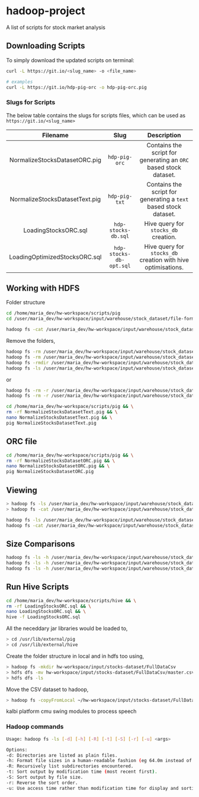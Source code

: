 # hadoop-project

A list of scripts for stock market analysis

## Downloading Scripts

To simply download the updated scripts on terminal:

```sh
curl -L https://git.io/<slug_name> -o <file_name>

# examples
curl -L https://git.io/hdp-pig-orc -o hdp-pig-orc.pig
```

### Slugs for Scripts

The below table contains the slugs for scripts files, which can be used as `https://git.io/<slug_name>`

|            Filename            |           Slug          |                            Description                           |
|:------------------------------:|:-----------------------:|:----------------------------------------------------------------:|
| NormalizeStocksDatasetORC.pig  | `hdp-pig-orc`           | Contains the script for generating an `ORC` based stock dataset. |
| NormalizeStocksDatasetText.pig | `hdp-pig-txt`           | Contains the script for generating a `text` based stock dataset. |
| LoadingStocksORC.sql           | `hdp-stocks-db.sql`     | Hive query for `stocks_db` creation.                             |
| LoadingOptimizedStocksORC.sql  | `hdp-stocks-db-opt.sql` | Hive query for `stocks_db` creation with hive optimisations.     |

## Working with HDFS

Folder structure

```sh
cd /home/maria_dev/hw-workspace/scripts/pig
cd /user/maria_dev/hw-workspace/input/warehouse/stock_dataset/file-formats/text

hadoop fs -cat /user/maria_dev/hw-workspace/input/warehouse/stock_dataset/file-formats/text/part-v004-o000-r-00000
```

Remove the folders,

```sh
hadoop fs -rm /user/maria_dev/hw-workspace/input/warehouse/stock_dataset/file-formats/text/part-v004-o000-r-00000 && \
hadoop fs -rm /user/maria_dev/hw-workspace/input/warehouse/stock_dataset/file-formats/text/_SUCCESS && \
hadoop fs -rmdir /user/maria_dev/hw-workspace/input/warehouse/stock_dataset/file-formats/text && \
hadoop fs -ls /user/maria_dev/hw-workspace/input/warehouse/stock_dataset/file-formats/text
```

or

```sh
hadoop fs -rm -r /user/maria_dev/hw-workspace/input/warehouse/stock_dataset/file-formats/text && \
hadoop fs -rm -r /user/maria_dev/hw-workspace/input/warehouse/stock_dataset/file-formats/orc
```

```sh
cd /home/maria_dev/hw-workspace/scripts/pig && \
rm -rf NormalizeStocksDatasetText.pig && \
nano NormalizeStocksDatasetText.pig && \
pig NormalizeStocksDatasetText.pig
```

## ORC file

```sh
cd /home/maria_dev/hw-workspace/scripts/pig && \
rm -rf NormalizeStocksDatasetORC.pig && \
nano NormalizeStocksDatasetORC.pig && \
pig NormalizeStocksDatasetORC.pig
```

## Viewing

```sh
> hadoop fs -ls /user/maria_dev/hw-workspace/input/warehouse/stock_dataset/file-formats/text
> hadoop fs -cat /user/maria_dev/hw-workspace/input/warehouse/stock_dataset/file-formats/text/part-v003-o000-r-00000
```

```sh
hadoop fs -ls /user/maria_dev/hw-workspace/input/warehouse/stock_dataset/file-formats/orc
hadoop fs -cat /user/maria_dev/hw-workspace/input/warehouse/stock_dataset/file-formats/orc/part-v003-o000-r-00000
```

## Size Comparisons

```sh
hadoop fs -ls -h /user/maria_dev/hw-workspace/input/warehouse/stock_dataset/ # FullDataCsv filesize
hadoop fs -ls -h /user/maria_dev/hw-workspace/input/warehouse/stock_dataset/file-formats/text # text filesize
hadoop fs -ls -h /user/maria_dev/hw-workspace/input/warehouse/stock_dataset/file-formats/orc # orc filesize
```

## Run Hive Scripts

```sh
cd /home/maria_dev/hw-workspace/scripts/hive && \
rm -rf LoadingStocksORC.sql && \
nano LoadingStocksORC.sql && \
hive -f LoadingStocksORC.sql
```

All the neceddary jar libraries would be loaded to,

```sh
> cd /usr/lib/external/pig
> cd /usr/lib/external/hive
```

Create the folder structure in local and in hdfs too using,

```sh
> hadoop fs -mkdir hw-workspace/input/stocks-dataset/FullDataCsv
> hdfs dfs -mv hw-workspace/input/stocks-dataset/FullDataCsv/master.csv hw-workspace/input/stocks-dataset/
> hdfs dfs -ls
```

Move the CSV dataset to hadoop,

```sh
> hadoop fs -copyFromLocal ~/hw-workspace/input/stocks-dataset/FullDataCsv/* hw-workspace/input/stocks-dataset/FullDataCsv
```

kalbi platform
cmu swing modules to process speech

### Hadoop commands

```sh
Usage: hadoop fs -ls [-d] [-h] [-R] [-t] [-S] [-r] [-u] <args>

Options:
-d: Directories are listed as plain files.
-h: Format file sizes in a human-readable fashion (eg 64.0m instead of 67108864).
-R: Recursively list subdirectories encountered.
-t: Sort output by modification time (most recent first).
-S: Sort output by file size.
-r: Reverse the sort order.
-u: Use access time rather than modification time for display and sorting.
```
